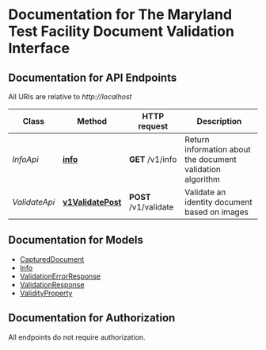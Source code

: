 # Documentation for The Maryland Test Facility Document Validation Interface

<a name="documentation-for-api-endpoints"></a>
## Documentation for API Endpoints

All URIs are relative to *http://localhost*

| Class | Method | HTTP request | Description |
|------------ | ------------- | ------------- | -------------|
| *InfoApi* | [**info**](Apis/InfoApi.md#info) | **GET** /v1/info | Return information about the document validation algorithm |
| *ValidateApi* | [**v1ValidatePost**](Apis/ValidateApi.md#v1validatepost) | **POST** /v1/validate | Validate an identity document based on images |


<a name="documentation-for-models"></a>
## Documentation for Models

 - [CapturedDocument](./Models/CapturedDocument.md)
 - [Info](./Models/Info.md)
 - [ValidationErrorResponse](./Models/ValidationErrorResponse.md)
 - [ValidationResponse](./Models/ValidationResponse.md)
 - [ValidityProperty](./Models/ValidityProperty.md)


<a name="documentation-for-authorization"></a>
## Documentation for Authorization

All endpoints do not require authorization.
